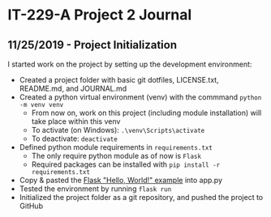 # IT-229-A Project 2 Journal

## 11/25/2019 - Project Initialization
I started work on the project by setting up the development environment:
* Created a project folder with basic git dotfiles, LICENSE.txt, README.md, and JOURNAL.md
* Created a python virtual environment (venv) with the commmand `python -m venv venv`
    * From now on, work on this project (including module installation) will take place within this venv
    * To activate (on Windows): `.\venv\Scripts\activate`
    * To deactivate: `deactivate`
* Defined python module requirements in `requirements.txt`
    * The only require python module as of now is `Flask`
    * Required packages can be installed with `pip install -r requirements.txt`
* Copy & pasted the [Flask "Hello, World!" example](https://flask.palletsprojects.com/en/1.1.x/quickstart/) into app.py
* Tested the environment by running `flask run`
* Initialized the project folder as a git repository, and pushed the project to GitHub